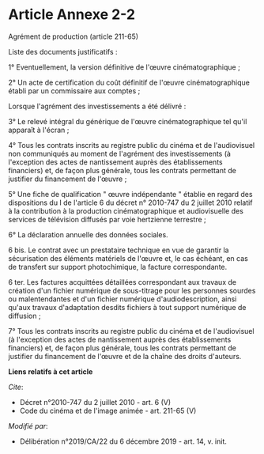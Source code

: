 # Article Annexe 2-2

Agrément de production (article 211-65)

Liste des documents justificatifs :

1° Eventuellement, la version définitive de l'œuvre cinématographique ;

2° Un acte de certification du coût définitif de l'œuvre cinématographique établi par un commissaire aux comptes ;

Lorsque l'agrément des investissements a été délivré :

3° Le relevé intégral du générique de l'œuvre cinématographique tel qu'il apparaît à l'écran ;

4° Tous les contrats inscrits au registre public du cinéma et de l'audiovisuel non communiqués au moment de l'agrément des
investissements (à l'exception des actes de nantissement auprès des établissements financiers) et, de façon plus générale,
tous les contrats permettant de justifier du financement de l'œuvre ;

5° Une fiche de qualification " œuvre indépendante " établie en regard des dispositions du I de l'article 6 du décret n°
2010-747 du 2 juillet 2010 relatif à la contribution à la production cinématographique et audiovisuelle des services de
télévision diffusés par voie hertzienne terrestre ;

6° La déclaration annuelle des données sociales.

6 bis. Le contrat avec un prestataire technique en vue de garantir la sécurisation des éléments matériels de l'œuvre et, le
cas échéant, en cas de transfert sur support photochimique, la facture correspondante.

6 ter. Les factures acquittées détaillées correspondant aux travaux de création d'un fichier numérique de sous-titrage pour
les personnes sourdes ou malentendantes et d'un fichier numérique d'audiodescription, ainsi qu'aux travaux d'adaptation
desdits fichiers à tout support numérique de diffusion ;

7° Tous les contrats inscrits au registre public du cinéma et de l'audiovisuel (à l'exception des actes de nantissement
auprès des établissements financiers) et, de façon plus générale, tous les contrats permettant de justifier du financement de
l'œuvre et de la chaîne des droits d'auteurs.

**Liens relatifs à cet article**

_Cite_:

  - Décret n°2010-747 du 2 juillet 2010 - art. 6 (V)
  - Code du cinéma et de l'image animée - art. 211-65 (V)

_Modifié par_:

  - Délibération n°2019/CA/22 du 6 décembre 2019 - art. 14, v. init.
